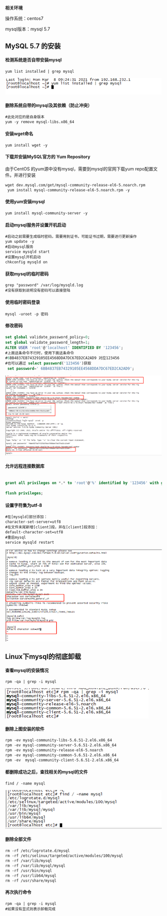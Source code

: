 

**相关环境**

操作系统：centos7

mysql版本：mysql 5.7

## MySQL 5.7 的安装

#### 检测系统是否自带安装mysql

```shell
yum list installed | grep mysql
```

![](https://raw.githubusercontent.com/CNRF/noteImage/main/image/202302050120859.png)

#### 删除系统自带的mysql及其依赖（防止冲突）

```shell
#此处对应的是自身版本
yum -y remove mysql-libs.x86_64
```

#### 安装wget命名

```shell
yum install wget -y 
```

#### 下载并安装MySQL官方的 Yum Repository

由于CentOS 的yum源中没有mysql，需要到mysql的官网下载yum repo配置文件。并进行安装

```shell
wget dev.mysql.com/get/mysql-community-release-el6-5.noarch.rpm
 yum install mysql-community-release-el6-5.noarch.rpm -y
```

#### 使用yum安装mysql

```shell
yum install mysql-community-server -y
```

#### 启动mysql服务并设置开机启动

```shell
#启动之前需要生成临时密码，需要用到证书，可能证书过期，需要进行更新操作
yum update -y
#启动mysql服务
service mysqld start
#设置mysql开机启动
chkconfig mysqld on
```

#### 获取mysql的临时密码

```shell
grep "password" /var/log/mysqld.log
#没有获取到说明没有密码可以直接登陆
```

#### 使用临时密码登录

```shell
mysql -uroot -p 密码
```

#### 修改密码

```sql
set global validate_password_policy=0;
set global validate_password_length=1;
ALTER USER 'root'@'localhost' IDENTIFIED BY '123456';
#上面这条命令不行时，使用下面这条命令
#6BB4837EB74329105EE4568DDA7DC67ED2CA2AD9 对应123456
#也可以通过 select password('123456')获取
 set password=' 6BB4837EB74329105EE4568DDA7DC67ED2CA2AD9';
```

![](https://raw.githubusercontent.com/CNRF/noteImage/main/image/202302050121473.png)

#### 允许远程连接数据库

```sql

grant all privileges on *.* to 'root'@'%' identified by '123456' with grant option;

flush privileges;
```

#### 设置字符集为utf-8

```shell
#在[mysqld]部分添加：
character-set-server=utf8
#在文件末尾新增[client]段，并在[client]段添加：
default-character-set=utf8
#重启mysql
service mysqld restart
```

![](https://raw.githubusercontent.com/CNRF/noteImage/main/image/202302050121574.png)

## Linux下mysql的彻底卸载

#### 查看mysql的安装情况

```shell
rpm -qa | grep -i mysql
```

![](https://raw.githubusercontent.com/CNRF/noteImage/main/image/202302050121371.png)

#### 删除上图安装的软件

```shell
rpm -ev mysql-community-libs-5.6.51-2.el6.x86_64
rpm -ev mysql-community-server-5.6.51-2.el6.x86_64
rpm -ev mysql-community-release-el6-5.noarch
rpm -ev mysql-community-common-5.6.51-2.el6.x86_64
rpm -ev  mysql-community-client-5.6.51-2.el6.x86_64
```

#### 都删除成功之后，查找相关的mysql的文件

```shell
find / -name mysql
```



![](https://raw.githubusercontent.com/CNRF/noteImage/main/image/202302050121067.png)

#### 删除全部文件

```shell
rm -rf /etc/logrotate.d/mysql
rm -rf /etc/selinux/targeted/active/modules/100/mysql
rm -rf /var/lib/mysql
rm -rf /var/lib/mysql/mysql
rm -rf /usr/bin/mysql
rm -rf /usr/lib64/mysql
rm -rf /usr/share/mysql
```

#### 再次执行命令

```shell
rpm -qa | grep -i mysql
#如果没有显式则表示卸载完成
```

